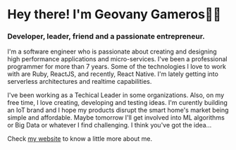 # Hey there! I'm Geovany Gameros👨‍💻
### Developer, leader, friend and a passionate entrepreneur.

I'm a software engineer who is passionate about creating and designing high performance applications and micro-services. I've been a professional programmer for more than 7 years. Some of the technologies I love to work with are Ruby, ReactJS, and recently, React Native. I'm lately getting into serverless architectures and realtime capabilities. 

I've been working as a Techical Leader in some organizations. Also, on my free time, I love creating, developing and testing ideas. I'm curently building an IoT brand and I hope my products disrupt the smart home's market being simple and affordable. Maybe tomorrow I'll get involved into ML algorithms or Big Data or whatever I find challenging. I think you've got the idea...

Check [my website](https://geovanygameros.com/) to know a little more about me.
